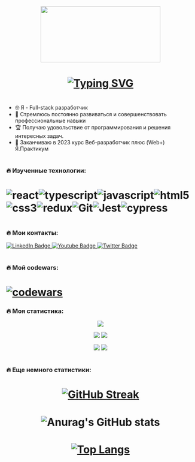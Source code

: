 

<div id="header" align="center" background="#FF00C0">

<img src="https://media.giphy.com/media/Q8xuJjjxQHHJdHn7gJ/giphy.gif" width="320" height="150">

<h1>
<a href="https://git.io/typing-svg"><img src="https://readme-typing-svg.herokuapp.com?font=Rubik+&weight=600&size=25&duration=1000&pause=1000&color=7900F7&background=00A4FF00&center=true&vCenter=true&repeat=true&width=500&lines=%D0%9F%D1%80%D0%B8%D0%B2%D0%B5%D1%82%2C+%D0%BC%D0%B5%D0%BD%D1%8F+%D0%B7%D0%BE%D0%B2%D1%83%D1%82+%D0%92%D0%BB%D0%B0%D0%B4%D0%B8%D1%81%D0%BB%D0%B0%D0%B2);%D0%AF+%D1%80%D0%B0%D0%B7%D1%80%D0%B0%D0%B1%D0%BE%D1%82%D1%87%D0%B8%D0%BA.+%D0%94%D0%BE%D0%B1%D1%80%D0%BE+%D0%BF%D0%BE%D0%B6%D0%B0%D0%BB%D0%BE%D0%B2%D0%B0%D1%82%D1%8C!" alt="Typing SVG" /></a>
</h1>
</div>

# 
- :nerd_face: Я - Full-stack разработчик
- :100: Стремлюсь постоянно развиваться и совершенствовать профессиональные навыки
- :trophy: Получаю удовольствие от программирования и решения интересных задач.
- 🌱 Заканчиваю в 2023 курс Веб-разработчик плюс (Web+) Я.Практикум

#
### :fire: Изученные технологии:

# ![react](https://img.shields.io/badge/react-%2320232a.svg?style=for-the-badge&logo=react&logoColor=%2361DAFB)![typescript](https://img.shields.io/badge/typescript-%23007ACC.svg?style=for-the-badge&logo=typescript&logoColor=white)![javascript](https://img.shields.io/badge/javascript-%23323330.svg?style=for-the-badge&logo=javascript&logoColor=%23F7DF1E)![html5](https://img.shields.io/badge/html5-%23E34F26.svg?style=for-the-badge&logo=html5&logoColor=white)![css3](https://img.shields.io/badge/css3-%231572B6.svg?style=for-the-badge&logo=css3&logoColor=white)![redux](https://img.shields.io/badge/redux-%23593d88.svg?style=for-the-badge&logo=redux&logoColor=white)![Git](https://img.shields.io/badge/git-F05032.svg?style=for-the-badge&logo=git&logoColor=white)![Jest](https://img.shields.io/badge/jest-C21325.svg?style=for-the-badge&logo=jest&logoColor=white)![cypress](https://img.shields.io/badge/cypress-17202C.svg?style=for-the-badge&logo=cypress&logoColor=white)

#
### :fire: Мои контакты:
<div id="badges">
  <a href="your-linkedin-URL">
    <img src="https://img.shields.io/badge/WhatsUp-blue?style=for-the-badge&logo=linkedin&logoColor=white" alt="LinkedIn Badge"/>
  </a>
  <a href="your-youtube-URL">
    <img src="https://img.shields.io/badge/YouTube-red?style=for-the-badge&logo=youtube&logoColor=white" alt="Youtube Badge"/>
  </a>
  <a href="your-twitter-URL">
    <img src="https://img.shields.io/badge/Twitter-blue?style=for-the-badge&logo=twitter&logoColor=white" alt="Twitter Badge"/>
  </a>
</div>

#
### :fire: Мой codewars:

# [![codewars](https://www.codewars.com/users/CHaPiOn777/badges/small)](https://www.codewars.com/users/CHaPiOn777)
### :fire: Моя статистика:
<dl align='center'>

![](https://github-profile-summary-cards.vercel.app/api/cards/profile-details?username=CHaPiOn777&theme=cobalt)

![](https://github-profile-summary-cards.vercel.app/api/cards/most-commit-language?username=CHaPiOn777&theme=cobalt) ![](https://github-profile-summary-cards.vercel.app/api/cards/repos-per-language?username=CHaPiOn777&theme=cobalt)

![](https://github-profile-summary-cards.vercel.app/api/cards/stats?username=CHaPiOn777&theme=cobalt) ![](https://github-profile-summary-cards.vercel.app/api/cards/productive-time?username=CHaPiOn777&theme=cobalt)
</dl>

#
### :fire: Еще немного статистики:

<dl align='center'>

# [![GitHub Streak](https://streak-stats.demolab.com?user=CHaPiOn777&theme=react&hide_border=false&locale=ru&mode=weekly&background=20%2C008990%2C38017E)](https://git.io/streak-stats)

# ![Anurag's GitHub stats](https://github-readme-stats.vercel.app/api?username=CHaPiOn777&center=true&show_icons=true&icon_color=40e0d0&theme=cobalt&bg_color=20%2C008990%2C38017E)
# [![Top Langs](https://github-readme-stats.vercel.app/api/top-langs/?username=CHaPiOn777&layout=compact&theme=cobalt&bg_color=20%2C008990%2C38017E)](https://github.com/anuraghazra/github-readme-stats)


</dl>
